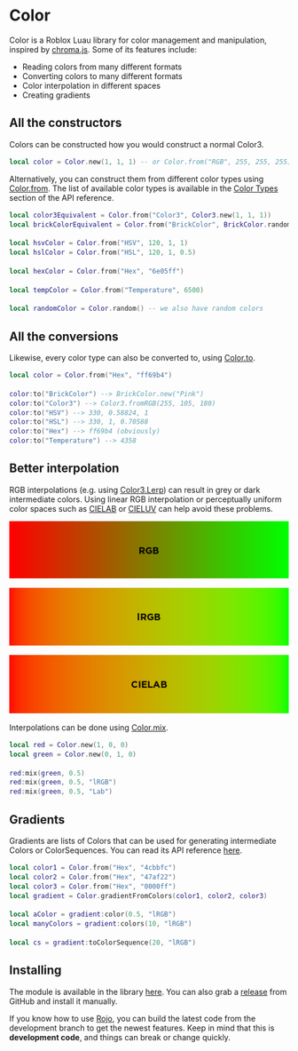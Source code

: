 # Color

Color is a Roblox Luau library for color management and manipulation, inspired by [chroma.js](https://vis4.net/chromajs/). Some of its features include:

- Reading colors from many different formats
- Converting colors to many different formats
- Color interpolation in different spaces
- Creating gradients

## All the constructors

Colors can be constructed how you would construct a normal Color3.

```lua
local color = Color.new(1, 1, 1) -- or Color.from("RGB", 255, 255, 255)
```

Alternatively, you can construct them from different color types using [Color.from](api/color/#colorfrom). The list of available color types is available in the [Color Types](api/color/#color-types) section of the API reference.

```lua
local color3Equivalent = Color.from("Color3", Color3.new(1, 1, 1))
local brickColorEquivalent = Color.from("BrickColor", BrickColor.random())

local hsvColor = Color.from("HSV", 120, 1, 1)
local hslColor = Color.from("HSL", 120, 1, 0.5)

local hexColor = Color.from("Hex", "6e05ff")

local tempColor = Color.from("Temperature", 6500)

local randomColor = Color.random() -- we also have random colors
```

## All the conversions

Likewise, every color type can also be converted to, using [Color.to](api/color/#colorto).

```lua
local color = Color.from("Hex", "ff69b4")

color:to("BrickColor") --> BrickColor.new("Pink")
color:to("Color3") --> Color3.fromRGB(255, 105, 180)
color:to("HSV") --> 330, 0.58824, 1
color:to("HSL") --> 330, 1, 0.70588
color:to("Hex") --> ff69b4 (obviously)
color:to("Temperature") --> 4358
```

## Better interpolation

RGB interpolations (e.g. using [Color3.Lerp](https://developer.roblox.com/en-us/api-reference/datatype/Color3#functions)) can result in grey or dark intermediate colors. Using linear RGB interpolation or perceptually uniform color spaces such as [CIELAB](https://en.wikipedia.org/wiki/CIELAB_color_space) or [CIELUV](https://en.wikipedia.org/wiki/CIELUV) can help avoid these problems.

![RGB interpolation between red and green](images/rgb-interpolation.png)

![lRGB interpolation between red and green](images/lrgb-interpolation.png)

![CIELAB interpolation between red and green](images/lab-interpolation.png)

Interpolations can be done using [Color.mix](api/color/#colormix).

```lua
local red = Color.new(1, 0, 0)
local green = Color.new(0, 1, 0)

red:mix(green, 0.5)
red:mix(green, 0.5, "lRGB")
red:mix(green, 0.5, "Lab")
```

## Gradients

Gradients are lists of Colors that can be used for generating intermediate Colors or ColorSequences. You can read its API reference [here](api/gradient/).

```lua
local color1 = Color.from("Hex", "4cbbfc")
local color2 = Color.from("Hex", "47af22")
local color3 = Color.from("Hex", "0000ff")
local gradient = Color.gradientFromColors(color1, color2, color3)

local aColor = gradient:color(0.5, "lRGB")
local manyColors = gradient:colors(10, "lRGB")

local cs = gradient:toColorSequence(20, "lRGB")
```

## Installing

The module is available in the library [here](https://roblox.com/library/7933448750). You can also grab a [release](https://github.com/Blupo/Color/releases) from GitHub and install it manually.

If you know how to use [Rojo](https://rojo.space), you can build the latest code from the development branch to get the newest features. Keep in mind that this is **development code**, and things can break or change quickly.